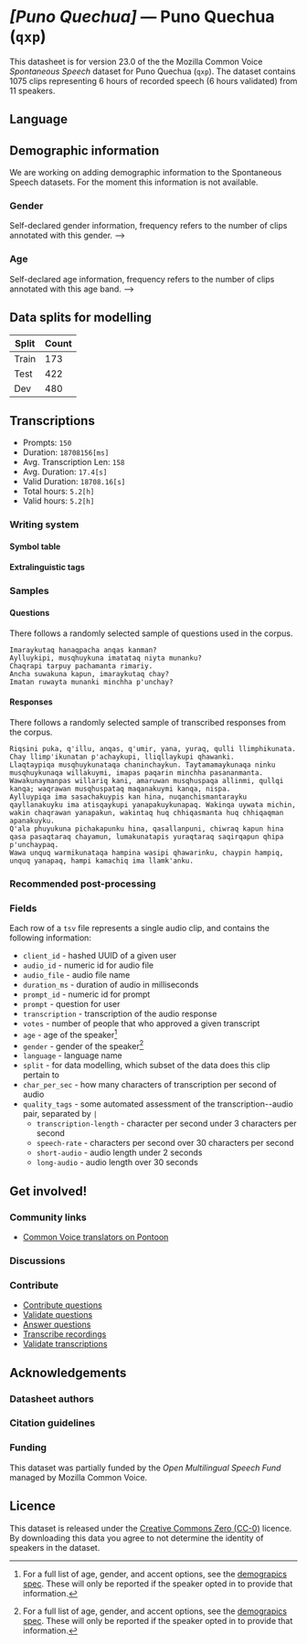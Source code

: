 # *[Puno Quechua]* &mdash; Puno Quechua (`qxp`)
This datasheet is for version 23.0 of the the Mozilla Common Voice *Spontaneous Speech* dataset 
for Puno Quechua (`qxp`). The dataset contains 1075 clips representing 6 hours of recorded
speech (6 hours validated) from 11 speakers.

## Language
<!-- {{LANGUAGE_DESCRIPTION}} -->
<!-- Provide a brief (1-2 paragraph) description of your language -->

## Demographic information
We are working on adding demographic information to the Spontaneous Speech datasets. For the moment this information
is not available.



<!--
The dataset includes the following distribution of age and gender.
<!-- You can get a lot of the information in this section from https://analyzer.cv-toolbox.web.tr/browse -->

### Gender
Self-declared gender information, frequency refers to the number of clips annotated with this gender.
-->



<!--
<!-- {{GENDER_TABLE}} -->
<!-- @ AUTOMATICALLY GENERATED @ -->
<!-- | Gender | Frequency |
|--------|-----------|
| male, masculine | ? |
| undeclared | ? |
| female, feminine | ? | -->

### Age
Self-declared age information, frequency refers to the number of clips annotated with this age band.
-->
<!-- {{AGE_TABLE}} -->
<!-- @ AUTOMATICALLY GENERATED @ -->
<!-- | Age band | Frequency |
|----------|-----------|
| teens | ? |
| twenties | ? |
| thirties | ? |
| fourties | ? |
| fifties | ? |
   ...if other age ranges are present in your data, add rows... -->

## Data splits for modelling



 | Split | Count |
|-|-|
| Train | 173 |
| Test | 422 |
| Dev | 480 |

<!-- @ AUTOMATICALLY GENERATED @ -->

## Transcriptions

* Prompts: `150`
* Duration: `18708156[ms]`
* Avg. Transcription Len: `158`
* Avg. Duration: `17.4[s]`
* Valid Duration: `18708.16[s]`
* Total hours: `5.2[h]`
* Valid hours: `5.2[h]`

<!-- {{TRANSCRIPTIONS_DESCRIPTION}} -->
<!-- A description of the transcription system used -->

### Writing system
<!-- {{WRITING_SYSTEM_DESCRIPTION}} -->
<!-- @ OPTIONAL @ -->
<!-- A description of the writing system (or writing systems) used in the text corpus -->

#### Symbol table
<!-- {{ALPHABET_TABLE}} -->
<!-- @ OPTIONAL @ -->
<!-- If the writing system is alphabetic, you can include the valid alphabet here -->

#### Extralinguistic tags

### Samples

#### Questions
There follows a randomly selected sample of questions used in the corpus.

```
Imaraykutaq hanaqpacha anqas kanman?
Aylluykipi, musqhuykuna imatataq niyta munanku?
Chaqrapi tarpuy pachamanta rimariy.
Ancha suwakuna kapun, imaraykutaq chay?
Imatan ruwayta munanki minchha p'unchay?
```

<!-- {{QUESTIONS_SAMPLE}} -->

#### Responses
There follows a randomly selected sample of transcribed responses from the corpus.

```
Riqsini puka, q'illu, anqas, q'umir, yana, yuraq, qulli llimphikunata. Chay llimp'ikunatan p'achaykupi, lliqllaykupi qhawanki.
Llaqtaypiqa musqhuykunataqa chaninchaykun. Taytamamaykunaqa ninku musqhuykunaqa willakuymi, imapas paqarin minchha pasananmanta. Wawakunaymanpas willariq kani, amaruwan musqhuspaqa allinmi, qullqi kanqa; waqrawan musqhuspataq maqanakuymi kanqa, nispa.
Aylluypiqa ima sasachakuypis kan hina, nuqanchismantarayku qayllanakuyku ima atisqaykupi yanapakuykunapaq. Wakinqa uywata michin, wakin chaqrawan yanapakun, wakintaq huq chhiqasmanta huq chhiqaqman apanakuyku.
Q'ala phuyukuna pichakapunku hina, qasallanpuni, chiwraq kapun hina qasa pasaqtaraq chayamun, lumakunatapis yuraqtaraq saqirqapun qhipa p'unchaypaq.
Wawa unquq warmikunataqa hampina wasipi qhawarinku, chaypin hampiq, unquq yanapaq, hampi kamachiq ima llamk'anku.
```

<!-- {{TRANSCRIPTIONS_SAMPLE}} -->

### Recommended post-processing
<!-- {{RECOMMENDED_POSTPROCESSING_DESCRIPTION}} -->
<!-- @ OPTIONAL @ -->
<!-- What should people do before they use the data, for example Unicode normalisation or normalisation of extralinguistic tags -->

### Fields
Each row of a `tsv` file represents a single audio clip, and contains the following information:

* `client_id` - hashed UUID of a given user
* `audio_id` - numeric id for audio file
* `audio_file` - audio file name
* `duration_ms` - duration of audio in milliseconds
* `prompt_id` - numeric id for prompt
* `prompt` - question for user
* `transcription` - transcription of the audio response
* `votes` - number of people that who approved a given transcript
* `age` - age of the speaker[^1]
* `gender` - gender of the speaker[^1]
* `language` - language name
* `split` - for data modelling, which subset of the data does this clip pertain to
* `char_per_sec` - how many characters of transcription per second of audio
* `quality_tags` - some automated assessment of the transcription--audio pair, separated by `|`
   * `transcription-length` - character per second under 3 characters per second
   * `speech-rate` - characters per second over 30 characters per second
   * `short-audio` - audio length under 2 seconds
   * `long-audio` - audio length over 30 seconds

#### 
[^1]: For a full list of age, gender, and accent options, see the
[demograpics
spec](https://github.com/common-voice/common-voice/blob/main/web/src/stores/demographics.ts). These
will only be reported if the speaker opted in to provide that
information.

## Get involved!

### Community links

* [Common Voice translators on Pontoon](https://pontoon.mozilla.org/qxp/common-voice/contributors/)

<!-- {{COMMUNITY_LINKS_LIST}} -->
<!-- @ OPTIONAL @ -->
<!-- Links to community chats / fora -->

### Discussions
<!-- {{DISCUSSION_LINKS_LIST}} -->
<!-- @ OPTIONAL @ -->
<!-- Any links to discussions, for example on Discourse or other fora or blogs can be included here -->

### Contribute
* [Contribute questions](https://commonvoice.mozilla.org/spontaneous-speech/beta/question)
* [Validate questions](https://commonvoice.mozilla.org/spontaneous-speech/beta/validate)
* [Answer questions](https://commonvoice.mozilla.org/spontaneous-speech/beta/prompts)
* [Transcribe recordings](https://commonvoice.mozilla.org/spontaneous-speech/beta/transcribe)
* [Validate transcriptions](https://commonvoice.mozilla.org/spontaneous-speech/beta/check-transcript)
<!-- {{CONTRIBUTE_LINKS_LIST}} -->
<!-- Here you can include links for how to contribute to the dataset -->

## Acknowledgements

### Datasheet authors
<!-- {{DATASHEET_AUTHORS_LIST}} -->
<!-- A list in the format of: Your Name <email@email.com> -->

### Citation guidelines
<!-- {{CITATION_DESCRIPTION}} -->
<!-- @ OPTIONAL @ -->
<!-- If you published a paper and would like people to cite it, you can include the BiBTeX here -->

### Funding

This dataset was partially funded by the *Open Multilingual Speech Fund* managed by Mozilla Common Voice.
<!-- {{FUNDING_DESCRIPTION}} -->
<!-- @ OPTIONAL @ -->
<!-- If you received any funding, you can include the acknowledgement here -->

## Licence
This dataset is released under the [Creative Commons Zero (CC-0)](https://creativecommons.org/public-domain/cc0/) licence. By downloading this data
you agree to not determine the identity of speakers in the dataset.
